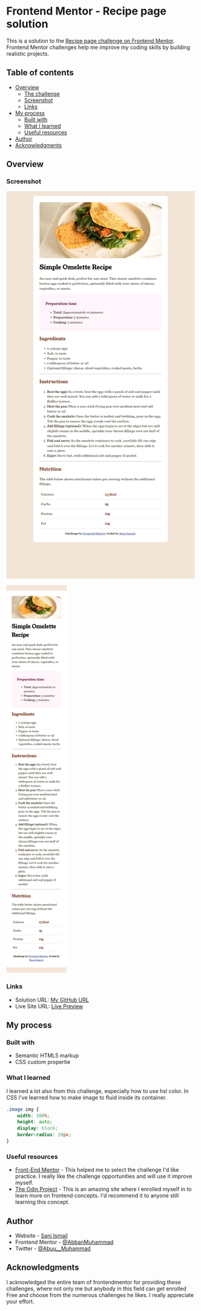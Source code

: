 # Frontend Mentor - Recipe page solution

This is a solution to the [Recipe page challenge on Frontend Mentor](https://www.frontendmentor.io/challenges/recipe-page-KiTsR8QQKm). Frontend Mentor challenges help me improve my coding skills by building realistic projects. 

## Table of contents

- [Overview](#overview)
  - [The challenge](#the-challenge)
  - [Screenshot](#screenshot)
  - [Links](#links)
- [My process](#my-process)
  - [Built with](#built-with)
  - [What I learned](#what-i-learned)
  - [Useful resources](#useful-resources)
- [Author](#author)
- [Acknowledgments](#acknowledgments)


## Overview

### Screenshot

![Desktop Screenshot](./design/Desktop.jpg)

![Mobile Screenshot](./design/Mobile.jpg)


### Links

- Solution URL: [My GitHub URL](https://github.com/AbbanMuhammad/Recipe-page.git)
- Live Site URL: [Live Preview ](https://abbanmuhammad.github.io/Recipe-page/)

## My process

### Built with

- Semantic HTML5 markup
- CSS custom propertie

### What I learned

I learned a lot also from this challenge, especially how to use hsl color. In CSS I've learned how to make image to fluid inside its container.

```css
.image img {
    width: 100%;
    height: auto;
    display: block;
    border-radius: 10px;
}
```

### Useful resources

- [Front-End Mentor](https://www.frontendmentor.io) - This helped me to select the challenge I'd like practice. I really like the challenge opportunities and will use it improve myself.
- [The Odin Project](https://www.theodinproject.com/) - This is an amazing site where I enrolled myself in to learn more on frontend concepts. I'd recommend it to anyone still learning this concept.

## Author

- Website - [Sani Ismail](https://www.github.com/AbbanMuhammad)
- Frontend Mentor - [@AbbanMuhammad](https://www.frontendmentor.io/profile/AbbanMuhammad)
- Twitter - [@Abuu__Muhammad](https://x.com/Abuu__Muhammad)

## Acknowledgments

I acknowledged the entire team of frontendmentor for providing these challenges, where not only me but anybody in this field can get enrolled Free and choose from the numerous challenges he likes. I really appreciate your effort.

